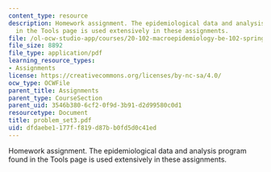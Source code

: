 ```yaml
---
content_type: resource
description: Homework assignment. The epidemiological data and analysis program found
  in the Tools page is used extensively in these assignments.
file: /ol-ocw-studio-app/courses/20-102-macroepidemiology-be-102-spring-2005/dfdaebe1177ff819d87bb0fd5d0c41ed_problem_set3.pdf
file_size: 8892
file_type: application/pdf
learning_resource_types:
- Assignments
license: https://creativecommons.org/licenses/by-nc-sa/4.0/
ocw_type: OCWFile
parent_title: Assignments
parent_type: CourseSection
parent_uid: 3546b380-6cf2-0f9d-3b91-d2d99580c0d1
resourcetype: Document
title: problem_set3.pdf
uid: dfdaebe1-177f-f819-d87b-b0fd5d0c41ed
---
```

Homework assignment. The epidemiological data and analysis program found in the Tools page is used extensively in these assignments.